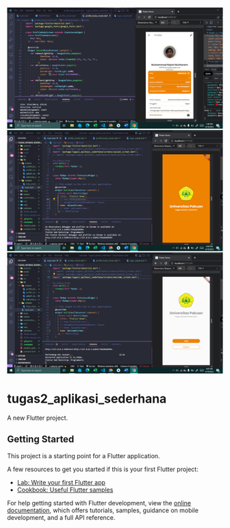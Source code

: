 ![alt text](https://github.com/Najmi25-dev/Tugas-2-MobileProgramming-simple-application/blob/main/Screenshot_Hasil_tugas/065120140_Muhammad%20Najmi%20Muhtaram_E_P2.png?raw=true)
![alt text](https://github.com/Najmi25-dev/Tugas-2-MobileProgramming-simple-application/blob/main/Screenshot_Hasil_tugas/065120140_Muhammad%20Najmi%20Muhtaram_E_P2_SplashScreen.png?raw=true)
![alt text](https://github.com/Najmi25-dev/Tugas-2-MobileProgramming-simple-application/blob/main/Screenshot_Hasil_tugas/065120140_Muhammad%20Najmi%20Muhtaram_E_P2_WelcomeScreen.png?raw=true)

# tugas2_aplikasi_sederhana

A new Flutter project.

## Getting Started

This project is a starting point for a Flutter application.

A few resources to get you started if this is your first Flutter project:

- [Lab: Write your first Flutter app](https://docs.flutter.dev/get-started/codelab)
- [Cookbook: Useful Flutter samples](https://docs.flutter.dev/cookbook)

For help getting started with Flutter development, view the
[online documentation](https://docs.flutter.dev/), which offers tutorials,
samples, guidance on mobile development, and a full API reference.
